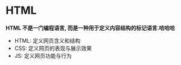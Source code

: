 # HTML

**HTML 不是一门编程语言, 而是一种用于定义内容结构的标记语言.哈哈哈**

- HTML: 定义网页含义和结构
- CSS: 定义网页的表现与展示效果
- JS: 定义网页功能与行为
